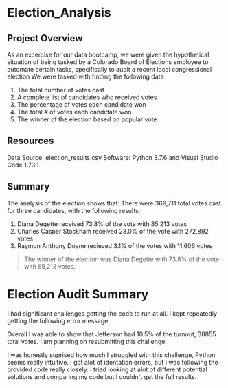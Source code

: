 # Election_Analysis
## Project Overview
As an excercise for our data bootcamp, we were given the hypothetical situation of being tasked by a Colorado Board of Elections employee to automate certain tasks, specifically to audit a recent local congressional election 
We were tasked with finding the following data
1. The total number of votes cast
2. A complete list of candidates who received votes
3. The percentage of votes each candidate won
4. The total # of votes each candidate won 
5. The winner of the election based on popular vote

## Resources
Data Source: election_results.csv
Software: Python 3.7.6 and Visual Studio Code 1.73.1

## Summary
The analysis of the election shows that:
There were 369,711 total votes cast for three candidates, with the following results:
1. Diana Degette received 73.8% of the vote with 85,213 votes 
2. Charles Casper Stockham received 23.0% of the vote with 272,892 votes
3. Raymon Anthony Doane recieved 3.1% of the votes with 11,606 votes 

> The winner of the election was Diana Degette with 73.8% of the vote with 85,213 votes.  

# Election Audit Summary
I had significant challenges getting the code to run at all. I kept repeatedly getting the following error message. 

Overall I was able to show that Jefferson had 10.5% of the turnout, 38855 total votes.  I am planning on resubmitting this challenge. 

I was honestly suprised how much I struggled with this challenge, Python seems really intuitive. I got alot of identation errors, but I was following the provided code really closely.  I tried looking at alot of different potential solutions and comparing my code but I couldn't get the full results.   
